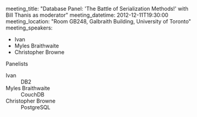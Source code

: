 meeting_title: "Database Panel: 'The Battle of Serialization Methods!' with Bill Thanis as moderator"
meeting_datetime: 2012-12-11T19:30:00
meeting_location: "Room GB248, Galbraith Building, University of Toronto"
meeting_speakers:
- Ivan
- Myles Braithwaite
- Christopher Browne

Panelists

<dl>
<dt>Ivan</dt>
<dd>DB2</dd>
<dt>Myles Braithwaite</dt>
<dd>CouchDB</dd>
<dt>Christopher Browne</dt>
<dd>PostgreSQL</dd>
</dl>
